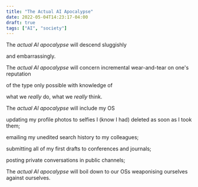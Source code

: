 ```yaml
---
title: "The Actual AI Apocalypse"
date: 2022-05-04T14:23:17-04:00
draft: true
tags: ["AI", "society"]
---
```

The *actual AI apocalypse* will descend sluggishly

and embarrassingly.

The *actual AI apocalypse* will concern incremental wear-and-tear on one's reputation

of the type only possible with knowledge of

what we *really* do, what we *really* think.

The *actual AI apocalypse* will include my OS

updating my profile photos to selfies I (know I had) deleted as soon as I took them;

emailing my unedited search history to my colleagues;

submitting all of my first drafts to conferences and journals;

posting private conversations in public channels;

The *actual AI apocalypse* will boil down to our OSs weaponising ourselves against ourselves.
